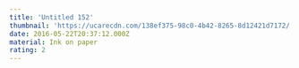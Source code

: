 ```yaml
---
title: 'Untitled 152'
thumbnail: 'https://ucarecdn.com/138ef375-98c0-4b42-8265-8d12421d7172/'
date: 2016-05-22T20:37:12.000Z
material: Ink on paper
rating: 2
---
```

